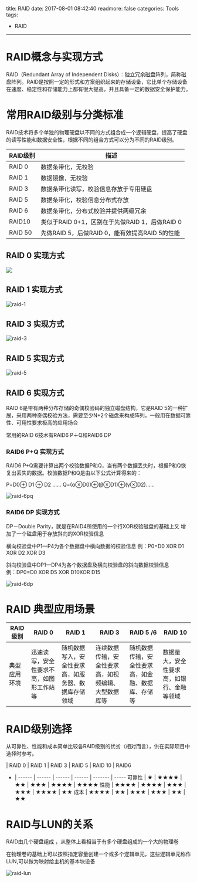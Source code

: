 title: RAID
date: 2017-08-01 08:42:40
readmore: false
categories: Tools
tags:
- RAID
---

# RAID概念与实现方式

RAID（Redundant  Array  of  Independent  Disks）：独立冗余磁盘阵列，简称磁盘阵列。RAID是按照一定的形式和方案组织起来的存储设备，它比单个存储设备在速度、稳定性和存储能力上都有很大提高，并且具备一定的数据安全保护能力。



# 常用RAID级别与分类标准

RAID技术将多个单独的物理硬盘以不同的方式组合成一个逻辑硬盘，提高了硬盘的读写性能和数据安全性，根据不同的组合方式可以分为不同的RAID级别。 

RAID级别 | 描述
-------- | ----
RAID 0 | 数据条带化，无校验
RAID 1 | 数据镜像，无校验
RAID 3 | 数据条带化读写，校验信息存放于专用硬盘
RAID 5 | 数据条带化，校验信息分布式存放
RAID 6 | 数据条带化，分布式校验并提供两级冗余
RAID10 | 类似于RAID 0+1，区别在于先做RAID 1，后做RAID 0
RAID 50 | 先做RAID 5，后做RAID 0，能有效提高RAID 5的性能

## RAID 0 实现方式

![](/images/raid/raid-0.jpg)

## RAID 1 实现方式

![raid-1](/images/raid/raid-1.jpg)

## RAID 3 实现方式

![raid-3](/images/raid/raid-3.jpg)

## RAID 5 实现方式

![raid-5](/images/raid/raid-5.jpg)

## RAID 6 实现方式

RAID  6是带有两种分布存储的奇偶校验码的独立磁盘结构，它是RAID  5的一种扩展，采用两种奇偶校验方法，需要至少N+2个磁盘来构成阵列，一般用在数据可靠性、可用性要求极高的应用场合

常用的RAID 6技术有RAID6 P＋Q和RAID6 DP 

### RAID6 P+Q 实现方式

RAID6  P+Q需要计算出两个校验数据P和Q，当有两个数据丢失时，根据P和Q恢复出丢失的数据。校验数据P和Q是由以下公式计算得来的：

P=D0⊕ D1 ⊕ D2 ……
Q=(α⊗D0)⊕(β⊗D1)⊕(γ⊗D2)……

![raid-6pq](/images/raid/raid-6pq.jpg)

### RAID6 DP 实现方式

DP－Double  Parity，就是在RAID4所使用的一个行XOR校验磁盘的基础上又
增加了一个磁盘用于存放斜向的XOR校验信息

横向校验盘中P1—P4为各个数据盘中横向数据的校验信息
例：P0=D0 XOR D1 XOR D2 XOR D3

斜向校验盘中DP1—DP4为各个数据盘及横向校验盘的斜向数据校验信息  
例：DP0=D0 XOR D5 XOR D10XOR D15

![raid-6dp](/images/raid/raid-6dp.jpg)



# RAID 典型应用场景

RAID级别 | RAID 0 | RAID 1 | RAID 3 | RAID 5 /6 | RAID 10
-------- | ------ | ------ | ------ | --------- | -------
典型应用环境 | 迅速读写，安全性要求不高，如图形工作站等 | 随机数据写入，安全性要求高，如服务器、数据库存储领域 | 连续数据传输，安全性要求高，如视频编辑、大型数据库等 | 随机数据传输，安全性要求高，如金融、数据库、存储等 | 数据量大，安全性要求高，如银行、金融等领域



# RAID级别选择

从可靠性、性能和成本简单比较各RAID级别的优劣（相对而言），供在实际项目中选择时参考。

  | RAID 0 | RAID 1 | RAID 3 | RAID 5 | RAID 10 | RAID6
- | ------ | ------ | ------ | ------ | ------- | -----
可靠性 | ★ | ★★★★ | ★★ | ★★★ | ★★★★ | ★★★★
性能 | ★★★★ | ★★★★ | ★★★ | ★★★ | ★★★★ | ★★
成本 | ★★★★ | ★★ | ★★★ | ★★★ | ★★ | ★★ 



# RAID与LUN的关系

RAID由几个硬盘组成  ，从整体上看相当于有多个硬盘组成的一个大的物理卷

在物理卷的基础上可以按照指定容量创建一个或多个逻辑单元，这些逻辑单元称作LUN,可以做为映射给主机的基本块设备

![raid-lun](/images/raid/raid-lun.jpg)

